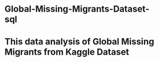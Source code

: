 # Global-Missing-Migrants-Dataset-sql

# This data analysis of Global Missing Migrants from Kaggle Dataset

